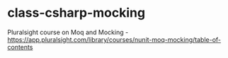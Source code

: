 # class-csharp-mocking
Pluralsight course on Moq and Mocking - https://app.pluralsight.com/library/courses/nunit-moq-mocking/table-of-contents
